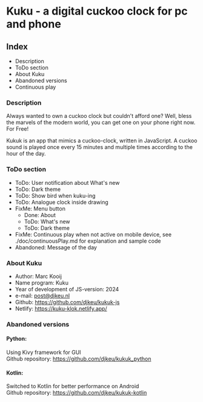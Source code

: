 # Kuku - a digital cuckoo clock for pc and phone


## Index

- Description
- ToDo section
- About Kuku
- Abandoned versions
- Continuous play


### Description

Always wanted to own a cuckoo clock but couldn't afford one?
Well, bless the marvels of the modern world, you can get one on your phone right now. For Free!

Kukuk is an app that mimics a cuckoo-clock, written in JavaScript.
A cuckoo sound is played once every 15 minutes and multiple times according to the hour of the day.


### ToDo section

- ToDo: User notification about What's new
- ToDo: Dark theme
- ToDo: Show bird when kuku-ing
- ToDo: Analogue clock inside drawing
- FixMe: Menu button
    - Done: About
    - ToDo: What's new 
    - ToDo: Dark theme 
- FixMe: Continuous play when not active on mobile device, see ./doc/continuousPlay.md for explanation and sample code
- Abandoned: Message of the day


### About Kuku

- Author: Marc Kooij
- Name program: Kuku
- Year of development of JS-version: 2024
- e-mail: post@djkeu.nl
- Github: https://github.com/djkeu/kukuk-js
- Netlify: https://kuku-klok.netlify.app/


### Abandoned versions

#### Python:
Using Kivy framework for GUI\
Github repository: https://github.com/djkeu/kukuk_python

#### Kotlin:
Switched to Kotlin for better performance on Android\
Github repository: https://github.com/djkeu/kukuk-kotlin


